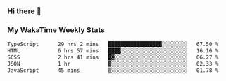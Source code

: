 ### Hi there 👋

<!--
**royschrauwen/royschrauwen** is a ✨ _special_ ✨ repository because its `README.md` (this file) appears on your GitHub profile.

Here are some ideas to get you started:

- 🔭 I’m currently working on ...
- 🌱 I’m currently learning ...
- 👯 I’m looking to collaborate on ...
- 🤔 I’m looking for help with ...
- 💬 Ask me about ...
- 📫 How to reach me: ...
- 😄 Pronouns: ...
- ⚡ Fun fact: ...
-->


### My WakaTime Weekly Stats
<!--START_SECTION:waka-->

```txt
TypeScript      29 hrs 2 mins   █████████████████░░░░░░░░   67.50 %
HTML            6 hrs 57 mins   ████░░░░░░░░░░░░░░░░░░░░░   16.16 %
SCSS            2 hrs 41 mins   █▓░░░░░░░░░░░░░░░░░░░░░░░   06.27 %
JSON            1 hr            ▓░░░░░░░░░░░░░░░░░░░░░░░░   02.33 %
JavaScript      45 mins         ▒░░░░░░░░░░░░░░░░░░░░░░░░   01.78 %
```

<!--END_SECTION:waka-->
